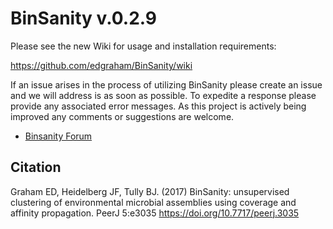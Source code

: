 
# BinSanity v.0.2.9 #
<p>

Please see the new Wiki for usage and installation requirements:

https://github.com/edgraham/BinSanity/wiki

If an issue arises in the process of utilizing BinSanity please create an issue and we will address is as soon as possible. To expedite a response please provide any associated error messages.
As this project is actively being improved any comments or suggestions are welcome.

* [Binsanity Forum](https://groups.google.com/forum/#!forum/binsanity)

## Citation ##
Graham ED, Heidelberg JF, Tully BJ. (2017) BinSanity: unsupervised clustering of environmental microbial assemblies using coverage and affinity propagation. PeerJ 5:e3035 https://doi.org/10.7717/peerj.3035
